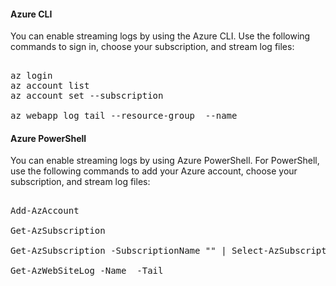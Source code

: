 
#### Azure CLI
You can enable streaming logs by using the Azure CLI. Use the following commands to sign in, choose your subscription, and stream log files:

<pre class="file" data-target="clipboard">

az login
az account list
az account set --subscription <subscriptionNameOrId>

az webapp log tail --resource-group <RESOURCE_GROUP_NAME> --name <FUNCTION_APP_NAME>
</pre>

#### Azure PowerShell
You can enable streaming logs by using Azure PowerShell. For PowerShell, use the following commands to add your Azure account, choose your subscription, and stream log files:

<pre class="file" data-target="clipboard">

Add-AzAccount

Get-AzSubscription

Get-AzSubscription -SubscriptionName "<subscription name>" | Select-AzSubscription

Get-AzWebSiteLog -Name <FUNCTION_APP_NAME> -Tail
</pre>